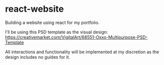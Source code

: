 # react-website
Building a website using react for my portfolio.

I'll be using this PSD template as the visual design: https://creativemarket.com/VigitalArt/68551-Oxxo-Multipurpose-PSD-Template

All interactions and functionality will be implemented at my discretion as the design includes no guides for it.


